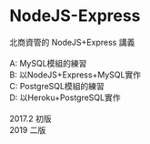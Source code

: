 # NodeJS-Express

北商資管的 NodeJS+Express 講義<br/>
<br/>
A: MySQL模組的練習<br/>
B: 以NodeJS+Express+MySQL實作</br>
C: PostgreSQL模組的練習<br/>
D: 以Heroku+PostgreSQL實作</br>
<br/>
2017.2 初版 <br/>
2019   二版
